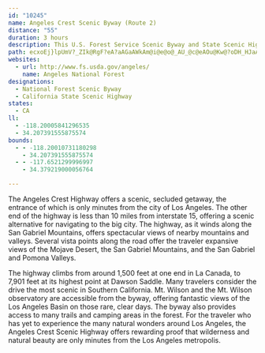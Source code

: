 ```yaml
---
id: "10245"
name: Angeles Crest Scenic Byway (Route 2)
distance: "55"
duration: 3 hours
description: This U.S. Forest Service Scenic Byway and State Scenic Highway winds along the spine of the San Gabriel Mountains.  It provides views of mountain peaks, the Mojave Desert and the Los Angeles Basin.
path: ecxoEj}lpUmV?_ZIk@RgF?eA?aAGaAWkAm@i@e@o@_AU_@c@eAOu@Kw@?oDH_HJaAZ_Br@iCf@}Ah@u@z@k@`@Ur@u@Zc@^uAHeA?u@I{@MuAOiBUkAQe@S[OUi@c@SKUKSCo@EQ?S?YHc@N_@Vc@j@gFlKoAjCU\_@b@[Tk@TaAHy@K_@Q]Uc@e@S]Qu@Io@EaCEw@Gq@Mq@Ka@[cA_@s@c@g@kAoA{@cAqA}AoAsAUMWGo@Bo@d@w@l@_@No@@i@G[SSQa@q@Qi@E_@Ag@FeC?[G[MWGM]WgBs@_@SQO]o@i@wAWs@Qs@Go@EeALmA?YC_@M]KWYU_@KqAG_@QSYSa@c@mBIQY[e@K{@BgDZ]LUPOTK\Il@k@zAsAbCYZOHWLw@BkBAy@CU@UD[JsAd@y@X_@N_@VQP}@nBSVKJc@VgB^YNe@^]b@KRK\Ih@IbAD`ADjBPxGIp@K\OXOTg@b@WNUJGBo@Be@Kc@SUUMSYi@Wy@m@{@y@k@eAWmEOu@Pg@Ve@h@c@rA]v@[\[TSHq@@c@G]C_@Ae@F[Li@b@IJc@v@c@`@YN_@HW@e@Ek@Eo@MSA]@[JaAl@cAr@WNcArAGFSN}@d@a@V_@T[Xg@n@MXGTKp@Ej@A|@?r@Aj@Kl@KVo@f@ULg@J]Ba@Cq@Wu@o@k@Ui@KW?qAX}@h@oAlAUVg@^g@j@Wb@GVCxAR~ABZAv@Kd@Ob@[Zc@Rc@BeBOaAE]FMDWPUZW^KRGVGd@Eh@EXMXUVa@VWH[BQBi@IsAmAk@c@iAgAO[MSGa@CkBS}@c@m@WMw@MSBYB{Av@u@PmB\m@?c@C{@UWMWWc@gAKa@G_@?c@Dy@Fc@Ne@N]FMT]XSZQ~@_@^SVKb@m@Rc@Lq@@w@Io@Ki@GMMYU]a@Sw@KoELYGKEUQg@]U}@Km@Au@L{A^iFDa@F_BAm@]w@GMW]aA_@e@CYFc@Ho@H[Bm@Cc@K]Se@a@e@i@s@iASo@Ai@@s@No@Vm@hAmAx@_Av@u@|Aq@dAc@j@[LIb@q@Hi@Bc@Ai@Mu@Ka@e@o@e@Ya@MgEe@e@G{BAa@By@NoAXYFSBk@CeAc@U]M[Qq@Ec@@_@Dg@ZaA`@aAV{@RoAFkAJyARuALg@F[Xw@`@q@Zk@b@]`@k@Pa@Vo@Je@Jk@Bm@CyBC_@I[GWkA{C[o@m@i@QM]Mc@EaAAeDUyAH}@Da@Ek@WcAo@i@u@Ws@Os@IqAA_ALmB?q@Ca@I_@OYc@m@_BkA}@iAuCiEa@q@_@_AQ{@Ci@Ck@B}@N_BJiATs@dAqBVc@Ng@j@sFNo@N_@Re@V]r@w@r@{@T]L[Lo@?o@Ec@Kg@Uc@qAsB_BuBo@m@wAw@k@c@]m@M]Gm@?w@b@}CBm@@a@CmC?mAAmAEqBKkAYoB_A}CUw@YcBCSAm@?{@Fy@TyAf@wCd@eDVmCdAwKd@wBTg@x@yBj@_B^{AHiAAa@MiAOo@aB}EaB}EOm@C[?g@DYH]Ra@NU^_@TK\K^C^ITKf@]V]Vs@Dq@?wA@o@Dc@\kAXw@l@gAbA}ATg@n@gBfByEj@eBPk@Hg@LcABm@AgAMkBYaCGcACa@@c@PkAZqAfAkDZaAL_@H_@@u@A]]uBGi@Ai@TeBl@}Al@m@d@o@j@k@T]Vi@N[ZsAfA{GVqADk@Ae@Cc@Ic@Ig@Km@C_@Am@Bu@Fk@Ng@Ri@Tc@X_@`@a@j@e@d@c@R]Tk@FYd@uBl@cDTiAF[JSTe@f@g@nAw@\UP_@F{@Ca@IYKYQQYO_@G]Fa@PYVOXQp@Kh@[p@YXa@T_A\}Bz@s@LU?YDkEi@c@GmAg@m@c@][]MYMa@AUF[La@d@M`@Gv@A|BIx@I\[b@UTu@Tk@D[C[OWWOWK]Ec@?i@BYHUJUZWVW~CsDTe@Ro@Ng@T_ATo@HQFQl@_@JE`@Md@Ad@Jv@\jAhAFFRHRLVDRDb@DZAf@GdAWb@[b@g@hB{CpAgCLYLa@@m@Ee@O[QYUSUKYC_@CcBD_@QWQ[a@O]Qe@Oe@EWKo@Be@DWx@mBJ_@@W@_@Im@o@oDK_AFc@J[\[ZOTELAD?VDZNTNRT`@l@XVZR\Cl@W\SlAu@`C}@dAa@^c@f@Y`Ak@^[\UpA_Ad@]p@o@RYTy@Ro@CcAOu@i@mAk@c@uEoB}AsAw@kBOmAOyDIg@i@kAwBy@{B_Bc@QsDRs@UwGkGo@y@_@u@Os@I_BVmBt@sDFyAKqCsA}EE_BXsAlFwIRi@JeAEsAo@eA}CyCg@s@[w@UmBBsAP{BE}@Om@sBkBYo@Os@?q@v@_ECaAOs@]k@yAyAi@sADqCEcBe@eAQWwCkA}@mAOa@Iw@Ds@`AuGSaBYk@iEgDi@iAO_A?sAXiAnCeFhBmF|@yA`AaC\wCE{Bc@oEEmKIeA_DoIIw@CaBOeAi@_AcAaAYs@e@qCk@aAiAi@qCGiA{@YcAByAbC{EJkBOaAeCmJIsAHm@x@qC?mBOu@HwAPs@|AmCTmARqE?uA]cCaKeZUgAOyCIeFOm@?g@_BeG]iCEkC^uPy@uLEaCDi@x@uDXgDd@mAhAeBNk@DgAGyAm@yHHaEQ_GJ{@Xw@tAmBN_@Ba@IkAy@aBw@mAWq@Mk@KgADy@UmCc@_CO_BVsFWaAu@yA}@eA[_ADuA\kA`@y@R_B]gCCqAPsCQu@kBkCs@yBWgBi@kBqA{C[e@gG{Fw@eDeAsIs@{BAmADe@RY@k@UoBm@}@y@k@iDs@i@a@sDqFsGoEmBeBuLiNcAkDeAwMIaDl@}GSmBYgAu@_A}Ae@oAG}@RqKzH}@jAyAnEu@v@[L}AHgLeCc@?o@Ps@r@Uh@It@ZnFG`BO|@_@`AwAdBsDfBw@rAKrAJrCAdBYzAu@|A]ZeAh@sBRwAWoC_Bo@G_AP_AdAWx@BhBjAfFXvCBx@i@|LYxBi@~BcAzB}HdMiBtBcBdA_Bj@gDZcBEiGaBcBGgAF_A`@u@j@_C~DmCzBmCpBs@^_ATs@?cA[[S]]Wg@Yy@IkB@uBC}@WgAy@kAyCgC}@gCKgCZsDAqB]mB_AgAaJyDoAYiAFcAd@]b@k@lAw@nDWx@u@jAgAz@_A\mEx@y@D]?iBq@_AaAe@yAIs@BeC~@yEDmBy@gIEmAJmGIgAGq@Yq@]c@}DkCeAY}A?UFc@d@aG`EaBb@cBDsOcBmOaDgCY}@SuAgAm@iBGo@Ge@FkA`@{DCkBUsBiCmG]m@eAqAoBiAy@]sDs@cLaBoRRoBSoCiAo@c@}AcB_BaCg@]eBi@eACm@QiAo@aAgAiJaUYqBTuATg@^]f@Y|HyB^WhAmARe@TsAGoCiDyJGo@BkAXsCA_Cw@uBa@_BOqCXuBzEeP`@uCE_Co@oC_@w@{XwZyEiHwFsOqJqYYeCUoE?{Bj@cB|@aA~CcAx@a@`AkAp@iDh@qEEgCXaGxAuCxCcEh@aBDmAIqAk@uA}@cA_BoEcA{H?k@b@sCT_CIkAOi@sCqDo@eBiAiF_Aw@c@Gi@F[Nm@z@aBhGaBbI_@bFSdAk@`By@p@iAl@gCPaAXkClBq@Jg@Q_@Se@aAD_ANc@r@m@^GlCFj@G^Qp@s@zA{D\wAFeFb@aDhAcG?}@YgAk@_Ao@[m@q@U_A@}@L]xBqB^kB?{@ScB?u@ReAXs@~AkAfAsBhCuL^aHPgAVeArAgDt@sAR}@NoADkAIeAOk@sBuD_@yBJmBl@qBzLyQnA}A|@q@xCoAlDm@hBExALlE~@hBC|@U`Aq@\y@h@aD?q@e@uB{I_M_B}EWqEVsJd@uDTeAjBsEN_ACu@Sm@_Ao@s@Gg@Pk@`@kBlBi@P}ALo@Si@_@_AuAMe@U_E]yAq@qAgC{G_@y@_CaBy@qASmAFoCGeAKq@_@e@u@g@aB]cCU_D_As@g@oAkB}@qCUuCNaAlDgJ^kBCqAo@y@}As@_A_BI{@LeBb@u@j@e@lE_BfDmFPw@AoBYy@wBqBYe@aAaEc@g@mASyA_B_@w@i@gC?mEH_BNaAb@}@t@u@hCsAr@q@b@gAHw@CyCTuKQ{ASs@q@u@}@a@gDEoAMiAYs@e@iAyB{A_FqAiDi@cAk@a@cA@s@TiDtA_B?y@[cBiAuIaDq@g@]s@Uy@?kDUw@qF}Gm@eBSuDAcEHgBt@gDNsAGmDF_DEaAIw@e@y@}AmAu@{@_@eAG_BFeATqApK_VlBoFrA_AnBWXDnBz@vAvBn@l@n@X^BvCQf@_@f@}@PmAQuA}AgHW_Dy@kGGcCh@uNKeBcBgJ_@uCCcBBgAZkBpEcNTgA@_A_@qBeC_Ci@Uo@GgBTq@?gA[u@y@kAkGFsANy@^y@x@y@|B_@bAe@Za@h@y@XkADyAPyAPm@T_@l@a@hAOhBV~Bk@bBEx@Or@w@t@aD|@cAf@UdBWhEqAz@AzB\tA@dAe@RSRa@TsARgIIcBg@{BAg@Lq@d@qAhAgCtBsF`A_AhEmB|EAn@Qn@e@l@u@Nc@Ha@@yAIk@_AuD?w@\mAx@qA^aA`@_Hx@cGM_A[m@e@q@k@]w@?mDj@qBHm@Wu@gAw@]iAQkGHkAe@_@YOYOyBXmERq@~ByC^u@TqA?qAJcAvAaFx@_J\yB`@gEIgAUi@e@g@c@Sy@CaCh@_AJcBc@g@[wAmCo@c@q@?uCj@eAKsA[uAoAo@SsCSc@Pc@d@k@fA_@Z}@VwCPe@Lc@\k@`Ai@`BcAlAwC~A[^cB`Fi@d@i@JsAMe@SYc@o@gAY}@ImAFuCW_Au@gAaBe@{BRi@Ew@_@eByCoCmCqAsCU_@iAs@iCq@}FqIcCmByDoBk@{@Kk@KmCFyDVuAR_@P_@lAy@^MbB?~@ZlCpDj@^`B\rDxBxBA`Ee@jAe@r@e@b@u@Tq@r@uJT_AZ_@Z[l@W~CQjGo@|@c@d@g@^}AIwA_AkCe@s@aDsBa@mBHqCSyB_@qAmCuFi@cEe@cAy@a@gGQ}AYi@We@s@_AgDs@u@sFFiAs@m@kAQgBSm@m@i@oCByCf@i@Ks@a@s@eAGgA|@aGAyCHk@hAgBh@yDnAuDBw@Yy@c@a@i@W_F]uBmAkB\wCzAyB~AyAp@y@Ly@?eAQo@[i@_@m@}@cBs@k@Ao@JwAl@_CdBsAzAsAXcAYaBsBiAkBWy@OyAD_BXoAXk@f@_@z@M~EL|@Gx@]h@k@h@}@NcACeBk@uJ_@mAmByBIm@EyA~AmDVsA@k@Am@Sk@aAyA{AgDAm@ZmDKqEDs@Ts@^_@lCeBj@ObDOfBUh@_@dA_Bb@mBBkB}@aDs@y@_AqCyCaC_@w@IcBHyF^sEb@mD@s@{@iNZkBxCyKRoA?m@_AkICoBNiA\iAdC_ERs@TiBLgDCaAYwAe@}@wAwAe@Si@MsDEaILwC~@k@JsAQi@{@Ok@UyBNeBEgBc@mAyBwEIy@HoAd@}A`AmAdE{A|@o@NUJWt@yDfAyB^mBHyAS_CuAqDY_AOkA\yEM{@o@_CSqBEmCIq@Yo@c@e@u@_@mEa@_Ac@c@e@k@aBI_A@gAReAb@eAbCsENoA@wCLs@\g@d@S^E^D~An@bAP~@S^Sr@oA^qE^wAXg@~AqA|@yAToA?k@OkAiAmDU_BG{BLyATeArCmGb@gBXgBN}C_@uKBy@p@mChAyBlAaAdBcAX_@n@cBHsBc@oBe@u@qIoH}@cAeBgAmCaAk@w@}@{Ag@k@mAi@wDu@iBm@cAkAUeAEeANuAZq@t@y@dLsEr@GhDl@xAKbAu@b@_BJwACa@Uy@Ue@cAeAUKyBAoAYi@_@mBmCa@YyJkC_@_@Sa@Q_A?qAT{@v@qBPy@DgA_@mGNsKKoAwAmGOqA?g@RkA^sAbBsDl@g@tEaGbDeDh@y@pDgHz@gDr@sDPuPVyBXsA~BuE^iA^wFR}ArDkNnCeNb@uCR_DDgJRmC~@mCbEoJjDkG|@{CzBeLZ}BXyH^mFr@{ChBeGrAsFJeBBcD
websites:
  - url: http://www.fs.usda.gov/angeles/
    name: Angeles National Forest
designations:
  - National Forest Scenic Byway
  - California State Scenic Highway
states:
  - CA
ll:
  - -118.20005841296535
  - 34.207391555875574
bounds:
  - - -118.20010731180298
    - 34.207391555875574
  - - -117.6521299996997
    - 34.379219000056764

---
```


The Angeles Crest Highway offers a scenic, secluded getaway, the entrance of which is only minutes from the city of Los Angeles.  The other end of the highway is less than 10 miles from interstate 15, offering a scenic alternative for navigating to the big city.  The highway, as it winds along the San Gabriel Mountains, offers spectacular views of nearby mountains and valleys.  Several vista points along the road offer the traveler expansive views of the Mojave Desert, the San Gabriel Mountains, and the San Gabriel and Pomona Valleys.

The highway climbs from around 1,500 feet at one end in La Canada, to 7,901 feet at its highest point at Dawson Saddle.  Many travelers consider the drive the most scenic in Southern California.  Mt. Wilson and the Mt. Wilson observatory are accessible from the byway, offering fantastic views of the Los Angeles Basin on those rare, clear days.  The byway also provides access to many trails and camping areas in the forest. For the traveler who has yet to experience the many natural wonders around Los Angeles, the Angeles Crest Scenic Highway offers rewarding proof that wilderness and natural beauty are only minutes from the Los Angeles metropolis.
